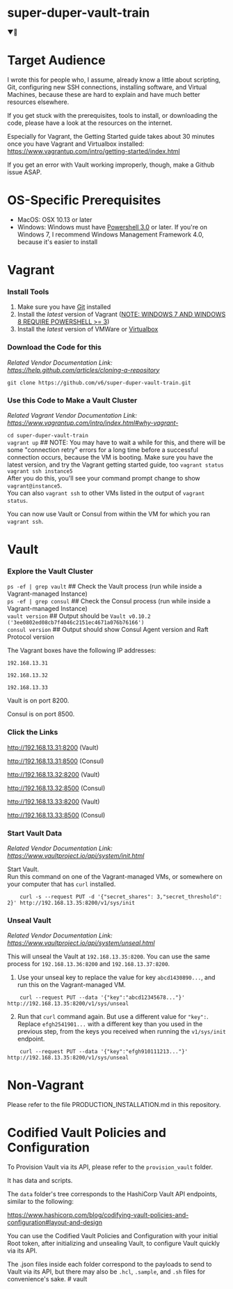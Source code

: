 # super-duper-vault-train

▼🚄

# Target Audience

I wrote this for people who, I assume, already know a little about scripting, Git, configuring new SSH connections, installing software, and Virtual Machines, because these are hard to explain and have much better resources elsewhere.

If you get stuck with the prerequisites, tools to install, or downloading the code, please have a look at the resources on the internet.

Especially for Vagrant, the Getting Started guide takes about 30 minutes once you have Vagrant and Virtualbox installed: https://www.vagrantup.com/intro/getting-started/index.html

If you get an error with Vault working improperly, though, make a Github issue ASAP.

# OS-Specific Prerequisites

- MacOS: OSX 10.13 or later
- Windows: Windows must have [Powershell 3.0](https://stackoverflow.com/a/32385347/2146138) or later. If you're on Windows 7, I recommend Windows Management Framework 4.0, because it's easier to install

# Vagrant

### Install Tools

1. Make sure you have [Git](https://git-scm.com/downloads) installed
2. Install the _latest_ version of Vagrant ([NOTE: WINDOWS 7 AND WINDOWS 8 REQUIRE POWERSHELL >= 3](https://blogs.technet.microsoft.com/heyscriptingguy/2013/06/02/weekend-scripter-install-powershell-3-0-on-windows-7/))
3. Install the _latest_ version of VMWare or [Virtualbox](https://www.virtualbox.org/wiki/Downloads)

### Download the Code for this

_Related Vendor Documentation Link: https://help.github.com/articles/cloning-a-repository_

`git clone https://github.com/v6/super-duper-vault-train.git`

### Use this Code to Make a Vault Cluster

_Related Vagrant Vendor Documentation Link: https://www.vagrantup.com/intro/index.html#why-vagrant-_

`cd super-duper-vault-train`  
`vagrant up` ## NOTE: You may have to wait a while for this, and there will be some "connection retry" errors for a long time before a successful connection occurs, because the VM is booting. Make sure you have the latest version, and try the Vagrant getting started guide, too
`vagrant status`  
`vagrant ssh instance5`  
After you do this, you'll see your command prompt change to show `vagrant@instance5`.  
You can also `vagrant ssh` to other VMs listed in the output of `vagrant status`.

You can now use Vault or Consul from within the VM for which you ran `vagrant ssh`.

# Vault

### Explore the Vault Cluster

`ps -ef | grep vault` ## Check the Vault process (run while inside a Vagrant-managed Instance)  
`ps -ef | grep consul` ## Check the Consul process (run while inside a Vagrant-managed Instance)  
`vault version` ## Output should be `Vault v0.10.2 ('3ee0802ed08cb7f4046c2151ec4671a076b76166')`  
`consul version` ## Output should show Consul Agent version and Raft Protocol version

The Vagrant boxes have the following IP addresses:

    192.168.13.31

    192.168.13.32

    192.168.13.33

Vault is on port 8200.

Consul is on port 8500.

### Click the Links

http://192.168.13.31:8200 (Vault)

http://192.168.13.31:8500 (Consul)

http://192.168.13.32:8200 (Vault)

http://192.168.13.32:8500 (Consul)

http://192.168.13.33:8200 (Vault)

http://192.168.13.33:8500 (Consul)

### Start Vault Data

_Related Vendor Documentation Link: https://www.vaultproject.io/api/system/init.html_

Start Vault.  
Run this command on one of the Vagrant-managed VMs, or somewhere on your computer that has `curl` installed.

```
    curl -s --request PUT -d '{"secret_shares": 3,"secret_threshold": 2}' http://192.168.13.35:8200/v1/sys/init
```

### Unseal Vault

_Related Vendor Documentation Link: https://www.vaultproject.io/api/system/unseal.html_

This will unseal the Vault at `192.168.13.35:8200`. You can use the same process for `192.168.13.36:8200` and `192.168.13.37:8200`.

1. Use your unseal key to replace the value for key `abcd1430890...`, and run this on the Vagrant-managed VM.

```
    curl --request PUT --data '{"key":"abcd12345678..."}' http://192.168.13.35:8200/v1/sys/unseal
```

2. Run that `curl` command again. But use a different value for `"key":`. Replace `efgh2541901...` with a different key than you used in the previous step, from the keys you received when running the `v1/sys/init` endpoint.

```
    curl --request PUT --data '{"key":"efgh910111213..."}' http://192.168.13.35:8200/v1/sys/unseal
```

# Non-Vagrant

Please refer to the file PRODUCTION_INSTALLATION.md in this repository.

# Codified Vault Policies and Configuration

To Provision Vault via its API, please refer to the
`provision_vault` folder.

It has data and scripts.

The `data` folder's tree corresponds to the HashiCorp Vault API
endpoints, similar to the following:

https://www.hashicorp.com/blog/codifying-vault-policies-and-configuration#layout-and-design

You can use the Codified Vault
Policies and Configuration
with your initial Root token, after
initializing and unsealing Vault,
to configure Vault quickly via its API.

The .json files inside each folder
correspond to the payloads to send to Vault
via its API, but there may also be `.hcl`,
`.sample`, and `.sh` files for convenience's sake.
#   v a u l t  
 